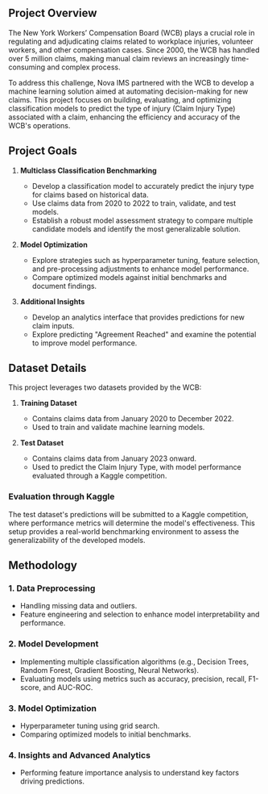 ## Project Overview  
The New York Workers’ Compensation Board (WCB) plays a crucial role in regulating and adjudicating claims related to workplace injuries, volunteer workers, and other compensation cases. Since 2000, the WCB has handled over 5 million claims, making manual claim reviews an increasingly time-consuming and complex process.  

To address this challenge, Nova IMS partnered with the WCB to develop a machine learning solution aimed at automating decision-making for new claims. This project focuses on building, evaluating, and optimizing classification models to predict the type of injury (Claim Injury Type) associated with a claim, enhancing the efficiency and accuracy of the WCB's operations.  

## Project Goals  
1. **Multiclass Classification Benchmarking**  
   - Develop a classification model to accurately predict the injury type for claims based on historical data.  
   - Use claims data from 2020 to 2022 to train, validate, and test models.  
   - Establish a robust model assessment strategy to compare multiple candidate models and identify the most generalizable solution.  

2. **Model Optimization**  
   - Explore strategies such as hyperparameter tuning, feature selection, and pre-processing adjustments to enhance model performance.  
   - Compare optimized models against initial benchmarks and document findings.  

3. **Additional Insights**  
   - Develop an analytics interface that provides predictions for new claim inputs.  
   - Explore predicting "Agreement Reached" and examine the potential to improve model performance.  

## Dataset Details  
This project leverages two datasets provided by the WCB:  

1. **Training Dataset**  
   - Contains claims data from January 2020 to December 2022.  
   - Used to train and validate machine learning models.  

2. **Test Dataset**  
   - Contains claims data from January 2023 onward.  
   - Used to predict the Claim Injury Type, with model performance evaluated through a Kaggle competition.  

### Evaluation through Kaggle  
The test dataset's predictions will be submitted to a Kaggle competition, where performance metrics will determine the model's effectiveness. This setup provides a real-world benchmarking environment to assess the generalizability of the developed models.

## Methodology  
### 1. Data Preprocessing  
- Handling missing data and outliers.  
- Feature engineering and selection to enhance model interpretability and performance.  

### 2. Model Development  
- Implementing multiple classification algorithms (e.g., Decision Trees, Random Forest, Gradient Boosting, Neural Networks).  
- Evaluating models using metrics such as accuracy, precision, recall, F1-score, and AUC-ROC.  

### 3. Model Optimization  
- Hyperparameter tuning using grid search.  
- Comparing optimized models to initial benchmarks.  

### 4. Insights and Advanced Analytics  
- Performing feature importance analysis to understand key factors driving predictions.
